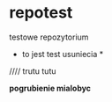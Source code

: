 # repotest
testowe repozytorium


* to jest test usuniecia *


////  trutu tutu

**pogrubienie mialobyc**
